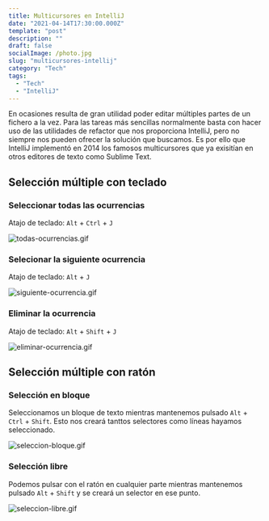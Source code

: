 ```yaml
---
title: Multicursores en IntelliJ
date: "2021-04-14T17:30:00.000Z"
template: "post"
description: ""
draft: false
socialImage: /photo.jpg
slug: "multicursores-intellij"
category: "Tech"
tags:
  - "Tech"
  - "IntelliJ"
---
```


En ocasiones resulta de gran utilidad poder editar múltiples partes de un fichero a la vez. Para las tareas más sencillas normalmente basta con hacer uso de las utilidades de refactor que nos proporciona IntelliJ, pero no siempre nos pueden ofrecer la solución que buscamos. Es por ello que IntelliJ implementó en 2014 los famosos multicursores que ya exisitían en otros editores de texto como Sublime Text. 


## Selección múltiple con teclado

### Seleccionar todas las ocurrencias
Atajo de teclado: `Alt` + `Ctrl` + `J`

![todas-ocurrencias.gif](/media/todas-ocurrencias.gif)

### Selecionar la siguiente ocurrencia
Atajo de teclado: `Alt` + `J`

![siguiente-ocurrencia.gif](/media/siguiente-ocurrencia.gif)


### Eliminar la ocurrencia
Atajo de teclado: `Alt` + `Shift` + `J`

![eliminar-ocurrencia.gif](/media/eliminar-ocurrencia.gif)


## Selección múltiple con ratón

### Selección en bloque
Seleccionamos un bloque de texto mientras mantenemos pulsado `Alt` + `Ctrl` + `Shift`. Esto nos creará tanttos selectores como líneas hayamos seleccionado.

![seleccion-bloque.gif](/media/seleccion-bloque.gif)


### Selección libre
Podemos pulsar con el ratón en cualquier parte mientras mantenemos pulsado `Alt` + `Shift`  y se creará un selector en ese punto.

![seleccion-libre.gif](/media/seleccion-libre.gif)